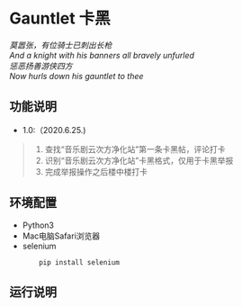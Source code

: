 # Gauntlet 卡黑
*莫嚣张，有位骑士已刺出长枪*  
*And a knight with his banners all bravely unfurled*  
*惩恶扬善游侠四方*  
*Now hurls down his gauntlet to thee*  

## 功能说明  

* 1.0:（2020.6.25.)  
>1. 查找“音乐剧云次方净化站”第一条卡黑帖，评论打卡  
>2. 识别“音乐剧云次方净化站”卡黑格式，仅用于卡黑举报  
>3. 完成举报操作之后楼中楼打卡  

## 环境配置

* Python3
* Mac电脑Safari浏览器
* selenium  
    ```
        pip install selenium
    ```

## 运行说明
